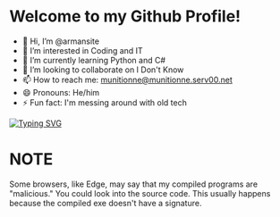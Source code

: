 # Welcome to my Github Profile!

* 👋 Hi, I’m @armansite
* 👀 I’m interested in Coding and IT
* 🌱 I’m currently learning Python and C#
* 💞️ I’m looking to collaborate on I Don't Know
* 📫 How to reach me: munitionne@munitionne.serv00.net
* 😄 Pronouns: He/him
* ⚡ Fun fact: I'm messing around with old tech

[![Typing SVG](https://readme-typing-svg.demolab.com?font=Fira+Code&pause=1000&color=0F8808&width=435&lines=Welcome+to+munitionne;Follow+me%2C+I+don't+force+you;I+like+tf2)](https://git.io/typing-svg)
# NOTE

Some browsers, like Edge, may say that my compiled programs are "malicious." You could look into the source code. This usually happens because the compiled exe doesn't have a signature.







<!---
nexustech24/nexustech24 is a ✨ special ✨ repository because its `README.md` (this file) appears on your GitHub profile.
You can click the Preview link to take a look at your changes.
--->
